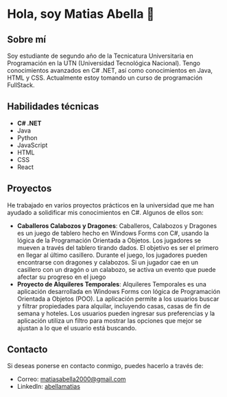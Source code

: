 # Hola, soy Matias Abella 👋

## Sobre mí
Soy estudiante de segundo año de la Tecnicatura Universitaria en Programación en la UTN (Universidad Tecnológica Nacional). Tengo conocimientos avanzados en C# .NET, así como conocimientos en Java, HTML y CSS. Actualmente estoy tomando un curso de programación FullStack.

## Habilidades técnicas
- **C# .NET**
- Java
- Python
- JavaScript
- HTML
- CSS
- React

## Proyectos
He trabajado en varios proyectos prácticos en la universidad que me han ayudado a solidificar mis conocimientos en C#. Algunos de ellos son:

- **Caballeros Calabozos y Dragones**: Caballeros, Calabozos y Dragones es un juego de tablero hecho en Windows Forms con C#, usando la lógica de la Programación Orientada a Objetos. Los jugadores se mueven a través del tablero tirando dados. El objetivo es ser el primero en llegar al último casillero. Durante el juego, los jugadores pueden encontrarse con dragones y calabozos. Si un jugador cae en un casillero con un dragón o un calabozo, se activa un evento que puede afectar su progreso en el juego
- **Proyecto de Alquileres Temporales**: Alquileres Temporales es una aplicación desarrollada en Windows Forms con lógica de Programación Orientada a Objetos (POO). La aplicación permite a los usuarios buscar y filtrar propiedades para alquilar, incluyendo casas, casas de fin de semana y hoteles. Los usuarios pueden ingresar sus preferencias y la aplicación utiliza un filtro para mostrar las opciones que mejor se ajustan a lo que el usuario está buscando.

## Contacto
Si deseas ponerse en contacto conmigo, puedes hacerlo a través de:
- Correo: matiasabella2000@gmail.com
- LinkedIn: [abellamatias](https://www.linkedin.com/in/abellamatias/)

